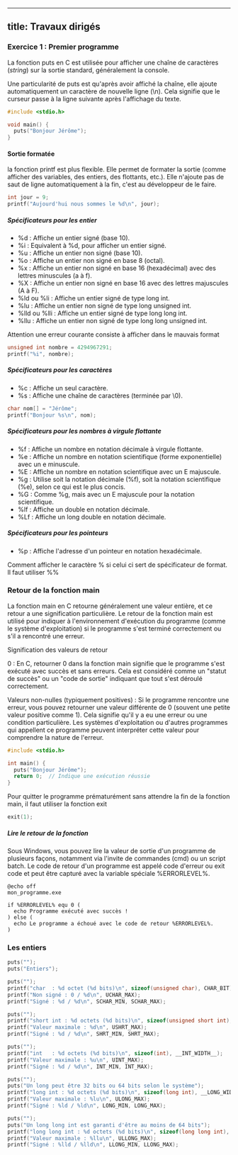 ---
title: Travaux dirigés
----

### Exercice 1 : Premier programme

La fonction puts en C est utilisée pour afficher une chaîne de caractères (_string_) sur la sortie standard, généralement la console.

Une particularité de puts est qu'après avoir affiché la chaîne, elle ajoute automatiquement un caractère de nouvelle ligne (\n). Cela signifie que le curseur passe à la ligne suivante après l'affichage du texte.

```c
#include <stdio.h>

void main() {
  puts("Bonjour Jérôme");
}
```

#### Sortie formatée

la fonction printf est plus flexible. Elle permet de formater la sortie (comme afficher des variables, des entiers, des flottants, etc.). Elle n'ajoute pas de saut de ligne automatiquement à la fin, c'est au développeur de le faire.

```c
int jour = 9;
printf("Aujourd'hui nous sommes le %d\n", jour);
```

##### Spécificateurs pour les entier

- %d : Affiche un entier signé (base 10).
- %i : Equivalent à %d, pour afficher un entier signé.
- %u : Affiche un entier non signé (base 10).
- %o : Affiche un entier non signé en base 8 (octal).
- %x : Affiche un entier non signé en base 16 (hexadécimal) avec des lettres minuscules (a à f).
- %X : Affiche un entier non signé en base 16 avec des lettres majuscules (A à F).
- %ld ou %li : Affiche un entier signé de type long int.
- %lu : Affiche un entier non signé de type long unsigned int.
- %lld ou %lli : Affiche un entier signé de type long long int.
- %llu : Affiche un entier non signé de type long long unsigned int.

Attention une erreur courante consiste à afficher dans le mauvais format


```c
unsigned int nombre = 4294967291;
printf("%i", nombre);
```

##### Spécificateurs pour les caractères

- %c : Affiche un seul caractère.
- %s : Affiche une chaîne de caractères (terminée par \0).

```c
char nom[] = "Jérôme";
printf("Bonjour %s\n", nom);
```
##### Spécificateurs pour les nombres à virgule flottante

- %f : Affiche un nombre en notation décimale à virgule flottante.
- %e : Affiche un nombre en notation scientifique (forme exponentielle) avec un e minuscule.
- %E : Affiche un nombre en notation scientifique avec un E majuscule.
- %g : Utilise soit la notation décimale (%f), soit la notation scientifique (%e), selon ce qui est le plus concis.
- %G : Comme %g, mais avec un E majuscule pour la notation scientifique.
- %lf : Affiche un double en notation décimale.
- %Lf : Affiche un long double en notation décimale.

##### Spécificateurs pour les pointeurs

- %p : Affiche l'adresse d'un pointeur en notation hexadécimale.

Comment afficher le caractère % si celui ci sert de spécificateur de format.
Il faut utiliser %%

### Retour de la fonction main

La fonction main en C retourne généralement une valeur entière, et ce retour a une signification particulière. Le retour de la fonction main est utilisé pour indiquer à l'environnement d'exécution du programme (comme le système d'exploitation) si le programme s'est terminé correctement ou s'il a rencontré une erreur. 

Signification des valeurs de retour

0 : En C, retourner 0 dans la fonction main signifie que le programme s'est exécuté avec succès et sans erreurs. Cela est considéré comme un "statut de succès" ou un "code de sortie" indiquant que tout s'est déroulé correctement.

Valeurs non-nulles (typiquement positives) : Si le programme rencontre une erreur, vous pouvez retourner une valeur différente de 0 (souvent une petite valeur positive comme 1). Cela signifie qu'il y a eu une erreur ou une condition particulière. Les systèmes d'exploitation ou d'autres programmes qui appellent ce programme peuvent interpréter cette valeur pour comprendre la nature de l'erreur.

```c
#include <stdio.h>

int main() {
  puts("Bonjour Jérôme");
  return 0;  // Indique une exécution réussie
}
```

Pour quitter le programme prématurément sans attendre la fin de la fonction main, il faut utiliser la fonction exit

```c
exit(1);
```

##### Lire le retour de la fonction 

Sous Windows, vous pouvez lire la valeur de sortie d'un programme de plusieurs façons, notamment via l'invite de commandes (cmd) ou un script batch. Le code de retour d'un programme est appelé code d'erreur ou exit code et peut être capturé avec la variable spéciale %ERRORLEVEL%.


```batch
@echo off
mon_programme.exe

if %ERRORLEVEL% equ 0 (
  echo Programme exécuté avec succès !
) else (
  echo Le programme a échoué avec le code de retour %ERRORLEVEL%.
)
```

### Les entiers

```c
puts("");
puts("Entiers");

puts("");
printf("char  : %d octet (%d bits)\n", sizeof(unsigned char), CHAR_BIT);
printf("Non signé : 0 / %d\n", UCHAR_MAX);
printf("Signé : %d / %d\n", SCHAR_MIN, SCHAR_MAX);
```

```c
puts("");
printf("short int : %d octets (%d bits)\n", sizeof(unsigned short int), __SHRT_WIDTH__);
printf("Valeur maximale : %d\n", USHRT_MAX);
printf("Signé : %d / %d\n", SHRT_MIN, SHRT_MAX);
```

```c
puts("");
printf("int   : %d octets (%d bits)\n", sizeof(int), __INT_WIDTH__);
printf("Valeur maximale : %u\n", UINT_MAX);
printf("Signé : %d / %d\n", INT_MIN, INT_MAX);
```

```c
puts("");
puts("Un long peut être 32 bits ou 64 bits selon le système");
printf("long int : %d octets (%d bits)\n", sizeof(long int), __LONG_WIDTH__);
printf("Valeur maximale : %lu\n", ULONG_MAX);
printf("Signé : %ld / %ld\n", LONG_MIN, LONG_MAX);
```

```c
puts("");
puts("Un long long int est garanti d'être au moins de 64 bits");
printf("long long int : %d octets (%d bits)\n", sizeof(long long int), __LONG_LONG_WIDTH__);
printf("Valeur maximale : %llu\n", ULLONG_MAX);
printf("Signé : %lld / %lld\n", LLONG_MIN, LLONG_MAX);
```

```c
```

```c
```

```c
```

